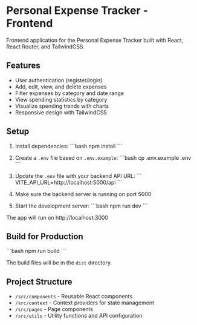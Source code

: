 # Personal Expense Tracker - Frontend

Frontend application for the Personal Expense Tracker built with React, React Router, and TailwindCSS.

## Features

- User authentication (register/login)
- Add, edit, view, and delete expenses
- Filter expenses by category and date range
- View spending statistics by category
- Visualize spending trends with charts
- Responsive design with TailwindCSS

## Setup

1. Install dependencies:
\`\`\`bash
npm install
\`\`\`

2. Create a `.env` file based on `.env.example`:
\`\`\`bash
cp .env.example .env
\`\`\`

3. Update the `.env` file with your backend API URL:
\`\`\`
VITE_API_URL=http://localhost:5000/api
\`\`\`

4. Make sure the backend server is running on port 5000

5. Start the development server:
\`\`\`bash
npm run dev
\`\`\`

The app will run on http://localhost:3000

## Build for Production

\`\`\`bash
npm run build
\`\`\`

The build files will be in the `dist` directory.

## Project Structure

- `/src/components` - Reusable React components
- `/src/context` - Context providers for state management
- `/src/pages` - Page components
- `/src/utils` - Utility functions and API configuration
